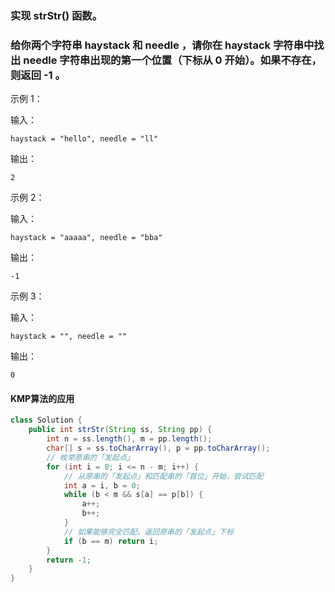 ### 实现 strStr() 函数。

### 给你两个字符串 haystack 和 needle ，请你在 haystack 字符串中找出 needle 字符串出现的第一个位置（下标从 0 开始）。如果不存在，则返回  -1 。

 

示例 1：

输入：

```in
haystack = "hello", needle = "ll"
```

输出：

```out
2
```

示例 2：

输入：

```in
haystack = "aaaaa", needle = "bba"
```

输出：

```out
-1
```


示例 3：

输入：

```in
haystack = "", needle = ""
```

输出：

```out
0
```

#### KMP算法的应用
```Java
class Solution {
    public int strStr(String ss, String pp) {
        int n = ss.length(), m = pp.length();
        char[] s = ss.toCharArray(), p = pp.toCharArray();
        // 枚举原串的「发起点」
        for (int i = 0; i <= n - m; i++) {
            // 从原串的「发起点」和匹配串的「首位」开始，尝试匹配
            int a = i, b = 0;
            while (b < m && s[a] == p[b]) {
                a++;
                b++;
            }
            // 如果能够完全匹配，返回原串的「发起点」下标
            if (b == m) return i;
        }
        return -1;
    }
}
```
